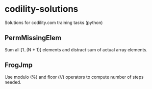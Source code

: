 # codility-solutions
Solutions for codility.com training tasks (python)

## PermMissingElem
Sum all [1..(N + 1)] elements and distract sum of actual array elements.

## FrogJmp
Use modulo (%) and floor (//) operators to compute number of steps needed.
